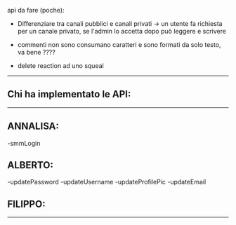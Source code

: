 api da fare (poche):

- Differenziare tra canali pubblici e canali privati -> un utente fa richiesta per un canale privato, se l'admin lo accetta dopo può leggere e scrivere

- commenti non sono consumano caratteri e sono formati da solo testo, va bene ????

- delete reaction ad uno squeal

---

## Chi ha implementato le API:

---

## ANNALISA:

-smmLogin

## ALBERTO:

-updatePassword
-updateUsername
-updateProfilePic
-updateEmail

## FILIPPO:

---
